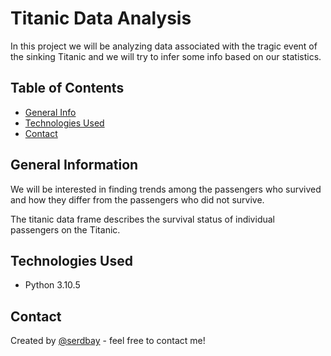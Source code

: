 # Titanic Data Analysis
In this project we will be analyzing data associated with the tragic event of the sinking Titanic and we will try to infer some info based on our statistics. 

## Table of Contents
* [General Info](#general-information)
* [Technologies Used](#technologies-used)
* [Contact](#contact)

## General Information
We will be interested in finding trends among the passengers who survived and how they differ from the passengers who did not survive.

The titanic data frame describes the survival status of individual passengers on the Titanic.

## Technologies Used
- Python 3.10.5

## Contact
Created by [@serdbay](https://github.com/serdbay) - feel free to contact me!
